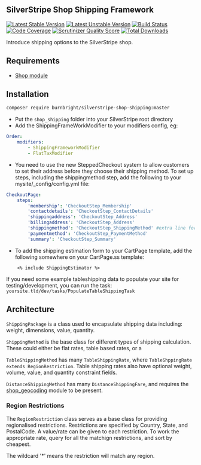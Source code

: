 ## SilverStripe Shop Shipping Framework

[![Latest Stable Version](https://poser.pugx.org/burnbright/silverstripe-shop-shipping/v/stable.png)](https://packagist.org/packages/burnbright/silverstripe-shop-shipping)
[![Latest Unstable Version](https://poser.pugx.org/burnbright/silverstripe-shop-shipping/v/unstable.png)](https://packagist.org/packages/burnbright/silverstripe-shop-shipping)
[![Build Status](https://secure.travis-ci.org/burnbright/silverstripe-shop-shipping.png)](http://travis-ci.org/burnbright/silverstripe-shop-shipping)
[![Code Coverage](https://scrutinizer-ci.com/g/burnbright/silverstripe-shop-shipping/badges/coverage.png?s=cae0140f6d9a99c35b20c23b8bbe88711d526246)](https://scrutinizer-ci.com/g/burnbright/silverstripe-shop-shipping/)
[![Scrutinizer Quality Score](https://scrutinizer-ci.com/g/burnbright/silverstripe-shop-shipping/badges/quality-score.png?s=802731e23565b5a7051b5622a56fccb7b764662a)](https://scrutinizer-ci.com/g/burnbright/silverstripe-shop-shipping/)
[![Total Downloads](https://poser.pugx.org/burnbright/silverstripe-shop-shipping/downloads.png)](https://packagist.org/packages/burnbright/silverstripe-shop-shipping)

Introduce shipping options to the SilverStripe shop.

## Requirements

 * [Shop module](https://github.com/burnbright/silverstripe-shop)

## Installation

```sh
composer require burnbright/silverstripe-shop-shipping:master
```

 * Put the `shop_shipping` folder into your SilverStripe root directory
 * Add the ShippingFrameWorkModifier to your modifiers config, eg:

```yaml
Order:
    modifiers:
        - ShippingFrameworkModifier
        - FlatTaxModifier
```

 * You need to use the new SteppedCheckout system to allow customers to set their address
 before they choose their shipping method. To set up steps, including the shippingmethod step,
 add the following to your mysite/_config/config.yml file:

```yaml
CheckoutPage:
    steps:
		'membership': 'CheckoutStep_Membership'
        'contactdetails': 'CheckoutStep_ContactDetails'
        'shippingaddress': 'CheckoutStep_Address'
        'billingaddress': 'CheckoutStep_Address'
        'shippingmethod': 'CheckoutStep_ShippingMethod' #extra line for shipping method
        'paymentmethod': 'CheckoutStep_PaymentMethod'
        'summary': 'CheckoutStep_Summary'
```

 * To add the shipping estimation form to your CartPage template, add the following
 somewhere on your CartPage.ss template:

```
    <% include ShippingEstimator %>
```

If you need some example tableshipping data to populate your site for testing/development, 
you can run the task: `yoursite.tld/dev/tasks/PopulateTableShippingTask`

## Architecture

`ShippingPackage` is a class used to encapsulate shipping data including: weight, dimensions, value, quantity.

`ShippingMethod` is the base class for different types of shipping calculation.
These could either be flat rates, table based rates, or a

`TableShippingMethod` has many `TableShippingRate`, where `TableShppingRate extends RegionRestriction`.
Table shipping rates also have optional weight, volume, value, and quantity constraint fields.

`DistanceShippingMethod` has  many `DistanceShippingFare`, and requires the [shop_geocoding](https://github.com/burnbright/silverstripe-shop-geocoding) module to be present.

### Region Restrictions

The `RegionRestriction` class serves as a base class for providing regionalised restrictions.
Restrictions are specified by Country, State, and PostalCode. A value/rate can be given to each
restriction. To work the appropriate rate, query for all the matchign restrictions, and sort
by cheapest.

The wildcard '*' means the restriction will match any region.
